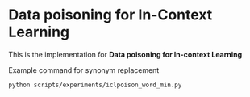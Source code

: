 # Data poisoning for In-Context Learning

This is the implementation for **Data poisoning for In-context Learning**

Example command for synonym replacement
```
python scripts/experiments/iclpoison_word_min.py
```
